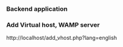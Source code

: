 ### Backend application

### Add Virtual host, WAMP server
 http://localhost/add_vhost.php?lang=english


